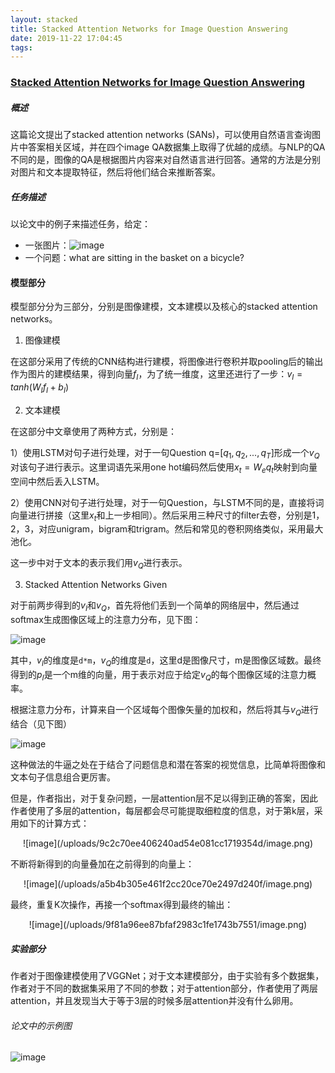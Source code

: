 ```yaml
---
layout: stacked
title: Stacked Attention Networks for Image Question Answering
date: 2019-11-22 17:04:45
tags:
---
```


### [Stacked Attention Networks for Image Question Answering](https://arxiv.org/pdf/1511.02274.pdf)


##### 概述

这篇论文提出了stacked attention networks (SANs)，可以使用自然语言查询图片中答案相关区域，并在四个image QA数据集上取得了优越的成绩。与NLP的QA不同的是，图像的QA是根据图片内容来对自然语言进行回答。通常的方法是分别对图片和文本提取特征，然后将他们结合来推断答案。

##### 任务描述

以论文中的例子来描述任务，给定：
- 一张图片：![image](/uploads/d66228ad4f73fc1e3636c0ce3500a3ef/image.png)
- 一个问题：what are sitting in the basket on a bicycle?

#### 模型部分

模型部分分为三部分，分别是图像建模，文本建模以及核心的stacked attention networks。
1. 图像建模

在这部分采用了传统的CNN结构进行建模，将图像进行卷积并取pooling后的输出作为图片的建模结果，得到向量$`f_I `$，为了统一维度，这里还进行了一步：$`v_I=tanh(W_I f_I+b_I)`$

2. 文本建模

在这部分中文章使用了两种方式，分别是：

1）使用LSTM对句子进行处理，对于一句Question  q=[$`q_1, q_2, ..., q_T`$]形成一个$`v_Q`$对该句子进行表示。这里词语先采用one hot编码然后使用$`x_t=W_e q_t`$映射到向量空间中然后丢入LSTM。

2）使用CNN对句子进行处理，对于一句Question，与LSTM不同的是，直接将词向量进行拼接（这里$`x_t`$和上一步相同）。然后采用三种尺寸的filter去卷，分别是1，2，3，对应unigram，bigram和trigram。然后和常见的卷积网络类似，采用最大池化。

这一步中对于文本的表示我们用$`v_Q`$进行表示。

3. Stacked Attention Networks Given

对于前两步得到的$`v_I`$和$`v_Q`$，首先将他们丢到一个简单的网络层中，然后通过softmax生成图像区域上的注意力分布，见下图：

![image](/uploads/e464ef434278bc1ce6af922a03c4ae30/image.png)

其中，$`v_I`$的维度是`d*m`，$`v_Q`$的维度是`d`，这里d是图像尺寸，m是图像区域数。最终得到的$`p_I`$是一个m维的向量，用于表示对应于给定$`v_Q`$的每个图像区域的注意力概率。

根据注意力分布，计算来自一个区域每个图像矢量的加权和，然后将其与$`v_Q`$进行结合（见下图）

![image](/uploads/232c4d1f0880dc6cf1539e2793821aa9/image.png)

这种做法的牛逼之处在于结合了问题信息和潜在答案的视觉信息，比简单将图像和文本句子信息组合更厉害。

但是，作者指出，对于复杂问题，一层attention层不足以得到正确的答案，因此作者使用了多层的attention，每层都会尽可能提取细粒度的信息，对于第k层，采用如下的计算方式：

<center>![image](/uploads/9c2c70ee406240ad54e081cc1719354d/image.png)</center>

不断将新得到的向量叠加在之前得到的向量上：

<center>![image](/uploads/a5b4b305e461f2cc20ce70e2497d240f/image.png)</center>

最终，重复K次操作，再接一个softmax得到最终的输出：

<center>![image](/uploads/9f81a96ee87bfaf2983c1fe1743b7551/image.png)</center>

##### 实验部分

作者对于图像建模使用了VGGNet；对于文本建模部分，由于实验有多个数据集，作者对于不同的数据集采用了不同的参数；对于attention部分，作者使用了两层attention，并且发现当大于等于3层的时候多层attention并没有什么卵用。

###### 论文中的示例图

![image](/uploads/05998e9676ad1d76f0d249190fb83c2c/image.png)



